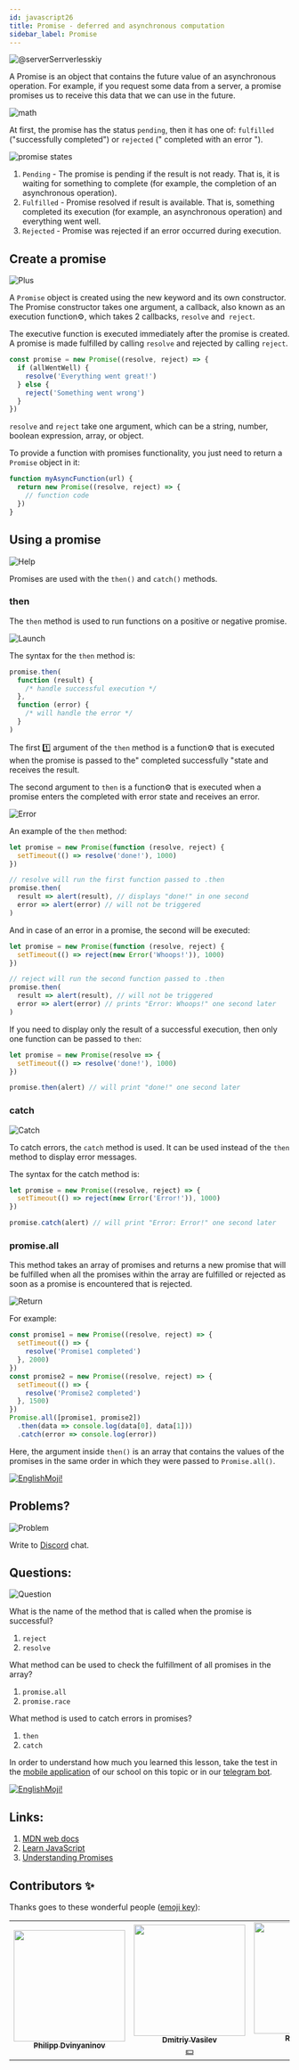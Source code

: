 ```yaml
---
id: javascript26
title: Promise - deferred and asynchronous computation
sidebar_label: Promise
---
```


![@serverSerrverlesskiy](/img/javascript/headers/27.jpg)

A Promise is an object that contains the future value of an asynchronous operation. For example, if you request some data from a server, a promise promises us to receive this data that we can use in the future.

![math](https://media.giphy.com/media/4JVTF9zR9BicshFAb7/giphy.gif)

At first, the promise has the status `pending`, then it has one of: `fulfilled` ("successfully completed") or `rejected` (" completed with an error ").

![promise states](/img/javascript/23/promise.png)

1. `Pending` - The promise is pending if the result is not ready. That is, it is waiting for something to complete (for example, the completion of an asynchronous operation).
2. `Fulfilled` - Promise resolved if result is available. That is, something completed its execution (for example, an asynchronous operation) and everything went well.
3. `Rejected` - Promise was rejected if an error occurred during execution.

## Create a promise

![Plus](https://media.giphy.com/media/Yqo5mjWTLGlVOIP8Dc/giphy.gif)

A `Promise` object is created using the new keyword and its own constructor.
The Promise constructor takes one argument, a callback, also known as an execution function⚙️, which takes 2 callbacks, `resolve` and` reject`.

The executive function is executed immediately after the promise is created. A promise is made fulfilled by calling `resolve` and rejected by calling `reject`.

```jsx
const promise = new Promise((resolve, reject) => {
  if (allWentWell) {
    resolve('Everything went great!')
  } else {
    reject('Something went wrong')
  }
})
```

`resolve` and `reject` take one argument, which can be a string, number, boolean expression, array, or object.

To provide a function with promises functionality, you just need to return a `Promise` object in it:

```jsx
function myAsyncFunction(url) {
  return new Promise((resolve, reject) => {
    // function code
  })
}
```

## Using a promise

![Help](https://media.giphy.com/media/iigqhSTOKmb6wDObGb/giphy.gif)

Promises are used with the `then()` and `catch()` methods.

### then

The `then` method is used to run functions on a positive or negative promise.

![Launch](https://media.giphy.com/media/1n4FT4KRQkDvK0IO4X/giphy.gif)

The syntax for the `then` method is:

```jsx
promise.then(
  function (result) {
    /* handle successful execution */
  },
  function (error) {
    /* will handle the error */
  }
)
```

The first 1️⃣ argument of the `then` method is a function⚙️ that is executed when the promise is passed to the" completed successfully "state and receives the result.

The second argument to `then` is a function⚙️ that is executed when a promise enters the completed with error state and receives an error.

![Error](https://media.giphy.com/media/iJCo9daAP0xugHhhfb/giphy.gif)

An example of the `then` method:

```jsx
let promise = new Promise(function (resolve, reject) {
  setTimeout(() => resolve('done!'), 1000)
})

// resolve will run the first function passed to .then
promise.then(
  result => alert(result), // displays "done!" in one second
  error => alert(error) // will not be triggered
)
```

And in case of an error  in a promise, the second will be executed:

```jsx
let promise = new Promise(function (resolve, reject) {
  setTimeout(() => reject(new Error('Whoops!')), 1000)
})

// reject will run the second function passed to .then
promise.then(
  result => alert(result), // will not be triggered
  error => alert(error) // prints "Error: Whoops!" one second later
)
```

If you need to display only the result of a successful execution, then only one function can be passed to `then`:

```jsx
let promise = new Promise(resolve => {
  setTimeout(() => resolve('done!'), 1000)
})

promise.then(alert) // will print "done!" one second later
```

### catch

![Catch](https://media.giphy.com/media/fxeeuml8GaESfmuE4z/giphy.gif)

To catch errors, the `catch` method is used. It can be used instead of the `then` method to display error messages.

The syntax for the catch method is:

```jsx
let promise = new Promise((resolve, reject) => {
  setTimeout(() => reject(new Error('Error!')), 1000)
})

promise.catch(alert) // will print "Error: Error!" one second later
```

### promise.all

This method takes an array of promises and returns a new promise that will be fulfilled when all the promises within the array are fulfilled or rejected as soon as a promise is encountered that is rejected.

![Return](https://media.giphy.com/media/Y08bx6Fea1BafzTlvc/giphy.gif)

For example:

```jsx
const promise1 = new Promise((resolve, reject) => {
  setTimeout(() => {
    resolve('Promise1 completed')
  }, 2000)
})
const promise2 = new Promise((resolve, reject) => {
  setTimeout(() => {
    resolve('Promise2 completed')
  }, 1500)
})
Promise.all([promise1, promise2])
  .then(data => console.log(data[0], data[1]))
  .catch(error => console.log(error))
```

Here, the argument inside `then()` is an array that contains the values of the promises in the same order in which they were passed to `Promise.all()`.

<!-- ### promise.race

![Bomerang](https://media.giphy.com/media/g0yLXvb7Ffn9rilMIm/giphy.gif)

Этот метод принимает массив промисов и возвращает один    новый промис, который будет выполненным, как только встретится выполненный промис в массиве или же отклоняется, если отклоненный промис встречается раньше.

Например:

```jsx
const promise1 = new Promise((resolve, reject) => {
  setTimeout(() => {
    resolve('Promise1 выполнен')
  }, 1000)
})
const promise2 = new Promise((resolve, reject) => {
  setTimeout(() => {
    reject('Promise2 отклонен')
  }, 1500)
})
Promise.race([promise1, promise2])
  .then(data => console.log(data)) // Promise1 выполнен
  .catch(error => console.log(error))
```

Тут мы имеем два промиса, где один выполняется через `1` секунду, а другой отклоняется через `1.5` секунды. Как только первый 1️⃣ промис выполнен, возвращенный из `Promise.race()` промис будет иметь статус выполненного не дожидаясь статуса второго промиса.

Здесь data, которая передается в `then()` является значением первого, выполненного, промиса.

По итогу, `Promise.race()` дожидается первого промиса и берет его статус как статус возвращаемого промиса. -->

 [![EnglishMoji!](/img/logo/englishmoji.png)](https://link-to.app/xvh7Ush9kl)

## Problems?

![Problem](https://media.giphy.com/media/xTiTnGeUsWOEwsGoG4/giphy.gif)

Write to [Discord](https://discord.gg/6GDAfXn) chat.

## Questions:

![Question](https://media.giphy.com/media/l0HlRnAWXxn0MhKLK/giphy.gif)

What is the name of the method that is called when the promise is successful?

1. `reject`
2. `resolve`

What method can be used to check the fulfillment of all promises in the array?

1. `promise.all`
2. `promise.race`

What method is used to catch errors in promises?

1. `then`
2. `catch`

In order to understand how much you learned this lesson, take the test in the [mobile application](http://onelink.to/njhc95) of our school on this topic or in our [telegram bot](https://t.me/javascriptcamp_bot).

[![EnglishMoji!](/img/logo/englishmoji.png)](https://link-to.app/xvh7Ush9kl)

## Links:

1.  [MDN web docs](https://developer.mozilla.org/ru/docs/Web/JavaScript/Reference/Global_Objects/Promise)
2.  [Learn JavaScript](https://learn.javascript.ru/promise)
3.  [Understanding Promises](https://blog.bitsrc.io/understanding-promises-in-javascript-c5248de9ff8f?gi=1e459ca846d9)

## Contributors ✨

Thanks goes to these wonderful people ([emoji key](https://allcontributors.org/docs/en/emoji-key)):

<!-- ALL-CONTRIBUTORS-LIST:START - Do not remove or modify this section -->
<!-- prettier-ignore-start -->
<!-- markdownlint-disable -->
<table>
  <tr>
    <td align="center"><a href="https://github.com/FELiX-RN"><img src="https://avatars0.githubusercontent.com/u/72006627?v=4?s=200" width="200px;" alt=""/><br /><sub><b>Philipp Dvinyaninov</b></sub></a><br /><a href="https://github.com/gHashTag/react-native-village/commits?author=FELiX-RN" title="Documentation">  </a></td>
    <td align="center"><a href="https://fullstackserverless.github.io/"><img src="https://avatars0.githubusercontent.com/u/6774813?v=4?s=200" width="200px;" alt=""/><br /><sub><b>Dmitriy Vasilev</b></sub></a><br /><a href="#financial-gHashTag" title="Financial">💵</a></td>
    <td align="center"><a href="https://github.com/Resoner2005"><img src="https://avatars1.githubusercontent.com/u/75675814?v=4?s=200" width="200px;" alt=""/><br /><sub><b>Resoner2005</b></sub></a><br /><a href="https://github.com/gHashTag/react-native-village/issues?q=author%3AResoner2005" title="Bug reports">🐛 🎨 🖋</a></td>
    <td align="center"><a href="https://github.com/Navernoss"><img src="https://avatars0.githubusercontent.com/u/75784137?v=4?s=200" width="200px;" alt=""/><br /><sub><b>Navernoss</b></sub></a><br /><a href="#content-Navernoss" title="Content">🖋 🐛 🎨 </a></td>
  </tr>
</table>

<!-- markdownlint-restore -->
<!-- prettier-ignore-end -->

<!-- ALL-CONTRIBUTORS-LIST:END -->

